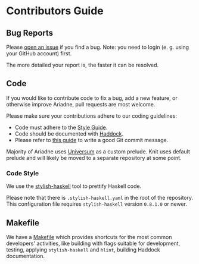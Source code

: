 # Contributors Guide

## Bug Reports

Please [open an issue](https://issues.serokell.io/newIssue?project=AD)
if you find a bug. Note: you need to login (e. g. using your GitHub
account) first.

The more detailed your report is, the faster it can be resolved.

## Code

If you would like to contribute code to fix a bug, add a new feature, or
otherwise improve Ariadne, pull requests are most welcome.

Please make sure your contributions adhere to our coding guidelines:

*  Code must adhere to the [Style Guide](docs/code-style.md).
*  Code should be documented with [Haddock](https://www.haskell.org/haddock/doc/html/index.html).
*  Please refer to [this guide](https://chris.beams.io/posts/git-commit/) to write a good
   Git commit message.

Majority of Ariadne uses
[Universum](https://github.com/serokell/universum) as a custom
prelude. Knit uses default prelude and will likely be moved to a
separate repository at some point.

### Code Style

We use the [stylish-haskell](https://github.com/jaspervdj/stylish-haskell) tool to
prettify Haskell code.

Please note that there is `.stylish-haskell.yaml` in the root of the repository. This
configuration file requires `stylish-haskell` version `0.8.1.0` or newer.

## Makefile

We have a [Makefile](Makefile) which provides shortcuts for the most
common developers' activities, like building with flags suitable for
development, testing, applying `stylish-haskell` and `hlint`, building
Haddock documentation.

